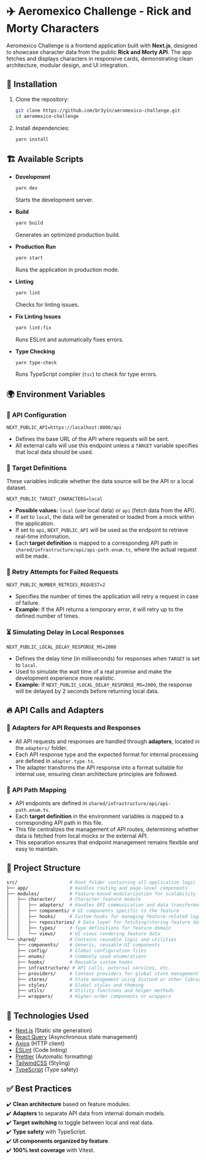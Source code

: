 # ✈️ Aeromexico Challenge - Rick and Morty Characters

Aeromexico Challenge is a frontend application built with **Next.js**, designed to showcase character data from the public **Rick and Morty API**. The app fetches and displays characters in responsive cards, demonstrating clean architecture, modular design, and UI integration.

## 🚀 Installation

1. Clone the repository:

   ```bash
   git clone https://github.com/br3y1n/aeromexico-challenge.git
   cd aeromexico-challenge
   ```

2. Install dependencies:

   ```bash
   yarn install
   ```

## 🏗️ Available Scripts

- **Development**

  ```bash
  yarn dev
  ```

  Starts the development server.

- **Build**

  ```bash
  yarn build
  ```

  Generates an optimized production build.

- **Production Run**

  ```bash
  yarn start
  ```

  Runs the application in production mode.

- **Linting**

  ```bash
  yarn lint
  ```

  Checks for linting issues.

- **Fix Linting Issues**

  ```bash
  yarn lint:fix
  ```

  Runs ESLint and automatically fixes errors.

- **Type Checking**

  ```bash
  yarn type-check
  ```

  Runs TypeScript compiler (`tsc`) to check for type errors.

## 🌍 **Environment Variables**

### 🔗 **API Configuration**

```env
NEXT_PUBLIC_API=https://localhost:8000/api
```

- Defines the base URL of the API where requests will be sent.
- All external calls will use this endpoint unless a `TARGET` variable specifies that local data should be used.

### 🎯 **Target Definitions**

These variables indicate whether the data source will be the API or a local dataset.

```env
NEXT_PUBLIC_TARGET_CHARACTERS=local
```

- **Possible values:** `local` (use local data) or `api` (fetch data from the API).
- If set to `local`, the data will be generated or loaded from a mock within the application.
- If set to `api`, `NEXT_PUBLIC_API` will be used as the endpoint to retrieve real-time information.
- Each **target definition** is mapped to a corresponding API path in `shared/infrastructure/api/api-path.enum.ts`, where the actual request will be made.

### 🔄 **Retry Attempts for Failed Requests**

```env
NEXT_PUBLIC_NUMBER_RETRIES_REQUEST=2
```

- Specifies the number of times the application will retry a request in case of failure.
- **Example:** If the API returns a temporary error, it will retry up to the defined number of times.

### ⏳ **Simulating Delay in Local Responses**

```env
NEXT_PUBLIC_LOCAL_DELAY_RESPONSE_MS=2000
```

- Defines the delay time (in milliseconds) for responses when `TARGET` is set to `local`.
- Used to simulate the wait time of a real promise and make the development experience more realistic.
- **Example:** If `NEXT_PUBLIC_LOCAL_DELAY_RESPONSE_MS=2000`, the response will be delayed by 2 seconds before returning local data.

## 🔥 **API Calls and Adapters**

### 📂 **Adapters for API Requests and Responses**

- All API requests and responses are handled through **adapters**, located in the `adapters/` folder.
- Each API response type and the expected format for internal processing are defined in `adapter.type.ts`.
- The adapter transforms the API response into a format suitable for internal use, ensuring clean architecture principles are followed.

### 🔗 **API Path Mapping**

- API endpoints are defined in `shared/infrastructure/api/api-path.enum.ts`.
- Each **target definition** in the environment variables is mapped to a corresponding API path in this file.
- This file centralizes the management of API routes, determining whether data is fetched from local mocks or the external API.
- This separation ensures that endpoint management remains flexible and easy to maintain.

## 📂 Project Structure

```bash
src/                   # Root folder containing all application logic
├── app/               # Handles routing and page-level components
├── modules/           # Feature-based modularization for scalability
│   ├── character/     # Character feature module
│   │   ├── adapters/  # Handles API communication and data transformation
│   │   ├── components/ # UI components specific to the feature
│   │   ├── hooks/     # Custom hooks for managing feature-related logic
│   │   ├── repositories/ # Data layer for fetching/storing feature data
│   │   ├── types/     # Type definitions for feature domain
│   │   └── views/     # UI views rendering feature data
└── shared/            # Contains reusable logic and utilities
    ├── components/    # Generic, reusable UI components
    ├── config/        # Global configuration files
    ├── enums/         # Commonly used enumerations
    ├── hooks/         # Reusable custom hooks
    ├── infrastructure/ # API calls, external services, etc.
    ├── providers/     # Context providers for global state management
    ├── stores/        # State management using Zustand or other libraries
    ├── styles/        # Global styles and theming
    ├── utils/         # Utility functions and helper methods
    ├── wrappers/      # Higher-order components or wrappers
```

## 📌 Technologies Used

- [Next.js](https://nextjs.org/) (Static site generation)
- [React Query](https://tanstack.com/query/) (Asynchronous state management)
- [Axios](https://axios-http.com/) (HTTP client)
- [ESLint](https://eslint.org/) (Code linting)
- [Prettier](https://prettier.io/) (Automatic formatting)
- [TailwindCSS](https://tailwindcss.com/) (Styling)
- [TypeScript](https://www.typescriptlang.org/) (Type safety)

## ✅ Best Practices

✔️ **Clean architecture** based on feature modules.  
✔️ **Adapters** to separate API data from internal domain models.  
✔️ **Target switching** to toggle between local and real data.  
✔️ **Type safety** with TypeScript.  
✔️ **UI components organized by feature**.  
✔️ **100% test coverage** with Vitest.
